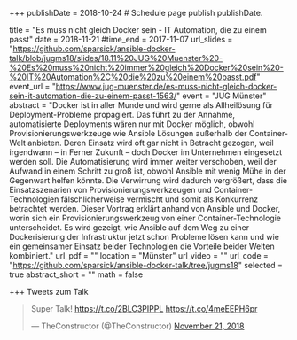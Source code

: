 +++
publishDate = 2018-10-24  # Schedule page publish publishDate.

title = "Es muss nicht gleich Docker sein - IT Automation, die zu einem passt"
date = 2018-11-21
#time_end = 2017-11-07
url_slides = "https://github.com/sparsick/ansible-docker-talk/blob/jugms18/slides/18.11%20JUG%20Muenster%20-%20Es%20muss%20nicht%20immer%20gleich%20Docker%20sein%20-%20IT%20Automation%2C%20die%20zu%20einem%20passt.pdf"
event_url = "https://www.jug-muenster.de/es-muss-nicht-gleich-docker-sein-it-automation-die-zu-einem-passt-1563/"
event = "JUG Münster"
abstract = "Docker ist in aller Munde und wird gerne als Allheilösung für Deployment-Probleme propagiert. Das führt zu der Annahme, automatisierte Deployments wären nur mit Docker möglich, obwohl Provisionierungswerkzeuge wie Ansible Lösungen außerhalb der Container-Welt anbieten. Deren Einsatz wird oft gar nicht in Betracht gezogen, weil irgendwann – in Ferner Zukunft – doch Docker im Unternehmen eingesetzt werden soll. Die Automatisierung wird immer weiter verschoben, weil der Aufwand in einem Schritt zu groß ist, obwohl Ansible mit wenig Mühe in der Gegenwart helfen könnte. Die Verwirrung wird dadurch vergrößert, dass die Einsatzszenarien von Provisionierungswerkzeugen und Container-Technologien fälschlicherweise vermischt und somit als Konkurrenz betrachtet werden. Dieser Vortrag erklärt anhand von Ansible und Docker, worin sich ein Provisionierungswerkzeug von einer Container-Technologie unterscheidet. Es wird gezeigt, wie Ansible auf dem Weg zu einer Dockerisierung der Infrastruktur jetzt schon Probleme lösen kann und wie ein gemeinsamer Einsatz beider Technologien die Vorteile beider Welten kombiniert."
url_pdf = ""
location = "Münster"
url_video = ""
url_code = "https://github.com/sparsick/ansible-docker-talk/tree/jugms18"
selected = true
abstract_short = ""
math = false

+++
Tweets zum Talk

<blockquote class="twitter-tweet" data-partner="tweetdeck"><p lang="en" dir="ltr">Super Talk! <a href="https://t.co/2BLC3PIPPL">https://t.co/2BLC3PIPPL</a> <a href="https://t.co/4meEEPH6pr">https://t.co/4meEEPH6pr</a></p>&mdash; TheConstructor (@TheConstructor) <a href="https://twitter.com/TheConstructor/status/1065357332329218054?ref_src=twsrc%5Etfw">November 21, 2018</a></blockquote>
<script async src="https://platform.twitter.com/widgets.js" charset="utf-8"></script>
